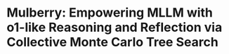 # Mulberry: Empowering MLLM with o1-like Reasoning and Reflection via Collective Monte Carlo Tree Search
